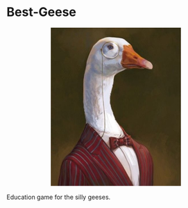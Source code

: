 # Best-Geese
<p align="center">
  <img src="https://raw.githubusercontent.com/MLH-Fellowship/Best-Geese/shayan-riyaz-backend/assets/Dr-Goose.png" width="300">
  </p>

Education game for the silly geeses.
